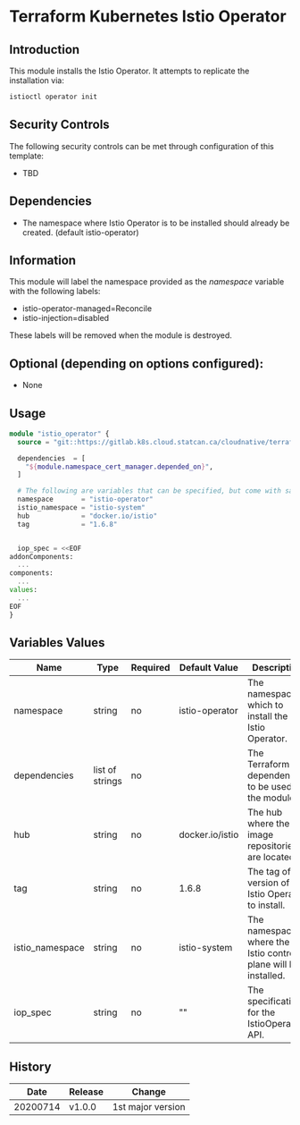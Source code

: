 # Terraform Kubernetes Istio Operator

## Introduction

This module installs the Istio Operator. It attempts to replicate the installation via: 

```bash
istioctl operator init
```

## Security Controls

The following security controls can be met through configuration of this template:

* TBD

## Dependencies

* The namespace where Istio Operator is to be installed should already be created. (default istio-operator)

## Information
This module will label the namespace provided as the *namespace* variable with the following labels:
* istio-operator-managed=Reconcile
* istio-injection=disabled

These labels will be removed when the module is destroyed.

## Optional (depending on options configured):

* None

## Usage

```terraform
module "istio_operator" {
  source = "git::https://gitlab.k8s.cloud.statcan.ca/cloudnative/terraform/modules/terraform-kubernetes-istio-operator?ref=v1.0.0"

  dependencies  = [
    "${module.namespace_cert_manager.depended_on}",
  ]

  # The following are variables that can be specified, but come with sane defaults
  namespace       = "istio-operator"
  istio_namespace = "istio-system"
  hub             = "docker.io/istio"
  tag             = "1.6.8"


  iop_spec = <<EOF
addonComponents:
  ...
components:
  ...
values:
  ...
EOF
}
```

## Variables Values

| Name            | Type            | Required | Default Value   | Description                                                    |
| --------------- | --------------- | -------- | --------------- | -------------------------------------------------------------- |
| namespace       | string          | no       | istio-operator  | The namespace in which to install the Istio Operator.          |
| dependencies    | list of strings | no       |                 | The Terraform dependencies to be used by the module.           |
| hub             | string          | no       | docker.io/istio | The hub where the image repositories are located.              |
| tag             | string          | no       | 1.6.8           | The tag of the version of the Istio Operator to install.       |
| istio_namespace | string          | no       | istio-system    | The namespace where the Istio control plane will be installed. |
| iop_spec        | string          | no       | ""              | The specification for the IstioOperator API.                   |

## History

| Date     | Release | Change            |
| -------- | ------- | ----------------- |
| 20200714 | v1.0.0  | 1st major version |
